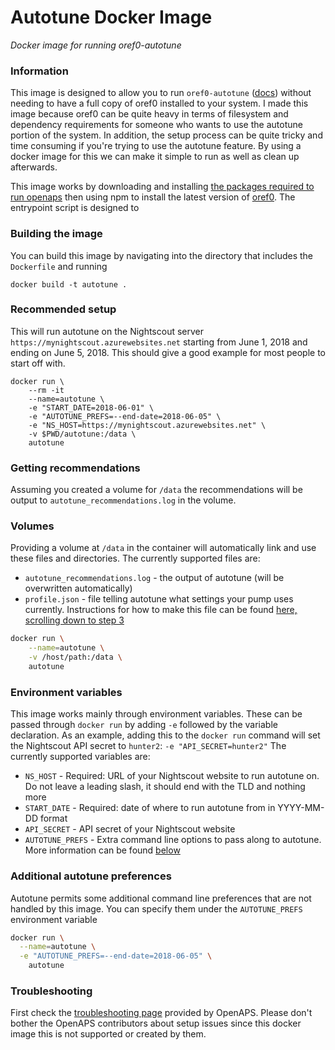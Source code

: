 # Autotune Docker Image

_Docker image for running oref0-autotune_

### Information

This image is designed to allow you to run `oref0-autotune` ([docs](http://openaps.readthedocs.io/en/latest/docs/Customize-Iterate/autotune.html)) without needing to have a full copy of oref0 installed to your system. I made this image because oref0 can be quite heavy in terms of filesystem and dependency requirements for someone who wants to use the autotune portion of the system. In addition, the setup process can be quite tricky and time consuming if you're trying to use the autotune feature. By using a docker image for this we can make it simple to run as well as clean up afterwards.

This image works by downloading and installing [the packages required to run openaps](https://github.com/openaps/docs/blob/master/scripts/quick-packages.sh) then using npm to install the latest version of [oref0](https://github.com/openaps/oref0). The entrypoint script is designed to 

### Building the image

You can build this image by navigating into the directory that includes the `Dockerfile` and running 
```ssh
docker build -t autotune .
```

### Recommended setup

This will run autotune on the Nightscout server `https://mynightscout.azurewebsites.net` starting from June 1, 2018 and ending on June 5, 2018. This should give a good example for most people to start off with. 

```ssh
docker run \
    --rm -it
    --name=autotune \
    -e "START_DATE=2018-06-01" \
    -e "AUTOTUNE_PREFS=--end-date=2018-06-05" \
    -e "NS_HOST=https://mynightscout.azurewebsites.net" \
    -v $PWD/autotune:/data \
    autotune
```

### Getting recommendations

Assuming you created a volume for `/data` the recommendations will be output to `autotune_recommendations.log` in the volume. 

### Volumes

Providing a volume at `/data` in the container will automatically link and use these files and directories. The currently supported files are:
* `autotune_recommendations.log` - the output of autotune (will be overwritten automatically) 
* `profile.json` - file telling autotune what settings your pump uses currently. Instructions for how to make this file can be found [here, scrolling down to step 3](http://openaps.readthedocs.io/en/latest/docs/Customize-Iterate/autotune.html#phase-c-running-autotune-for-suggested-adjustments-without-an-openaps-rig)

```sh
docker run \
	--name=autotune \
	-v /host/path:/data \
	autotune
```

### Environment variables

This image works mainly through environment variables. These can be passed through `docker run` by adding `-e` followed by the variable declaration. As an example, adding this to the `docker run` command will set the Nightscout API secret to `hunter2`: `-e "API_SECRET=hunter2"`
The currently supported variables are:
* `NS_HOST` - Required: URL of your Nightscout website to run autotune on. Do not leave a leading slash, it should end with the TLD and nothing more
* `START_DATE` - Required: date of where to run autotune from in YYYY-MM-DD format
* `API_SECRET` - API secret of your Nightscout website
* `AUTOTUNE_PREFS` - Extra command line options to pass along to autotune. More information can be found [below](#additional-autotune-preferences)

### Additional autotune preferences

Autotune permits some additional command line preferences that are not handled by this image. You can specify them under the `AUTOTUNE_PREFS` environment variable

```sh
docker run \
  --name=autotune \
  -e "AUTOTUNE_PREFS=--end-date=2018-06-05" \
	autotune
```

### Troubleshooting

First check the [troubleshooting page](http://openaps.readthedocs.io/en/latest/docs/Customize-Iterate/autotune.html#why-isn-t-it-working-at-all) provided by OpenAPS. Please don't bother the OpenAPS contributors about setup issues since this docker image this is not supported or created by them.
